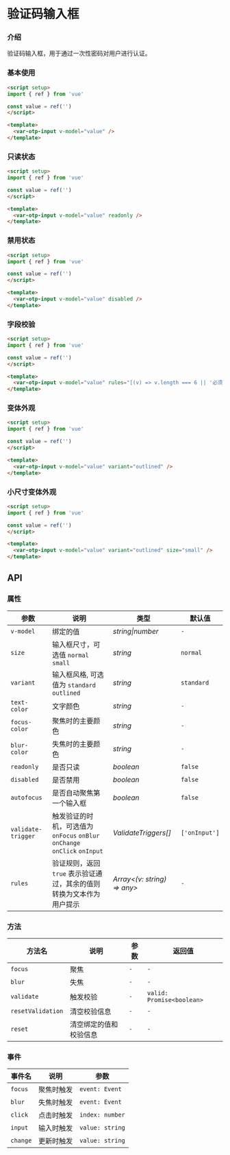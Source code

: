 # 验证码输入框

### 介绍

验证码输入框，用于通过一次性密码对用户进行认证。

### 基本使用

```html
<script setup>
import { ref } from 'vue'

const value = ref('')
</script>

<template>
  <var-otp-input v-model="value" />
</template>
```

### 只读状态

```html
<script setup>
import { ref } from 'vue'

const value = ref('')
</script>

<template>
  <var-otp-input v-model="value" readonly />
</template>
```

### 禁用状态

```html
<script setup>
import { ref } from 'vue'

const value = ref('')
</script>

<template>
  <var-otp-input v-model="value" disabled />
</template>
```

### 字段校验

```html
<script setup>
import { ref } from 'vue'

const value = ref('')
</script>

<template>
  <var-otp-input v-model="value" rules="[(v) => v.length === 6 || '必须输入6位验证码']" />
</template>
```

### 变体外观

```html
<script setup>
import { ref } from 'vue'

const value = ref('')
</script>

<template>
  <var-otp-input v-model="value" variant="outlined" />
</template>
```

### 小尺寸变体外观

```html
<script setup>
import { ref } from 'vue'

const value = ref('')
</script>

<template>
  <var-otp-input v-model="value" variant="outlined" size="small" />
</template>
```

## API

### 属性

| 参数 | 说明                                                                       | 类型 | 默认值 |
| --- |--------------------------------------------------------------------------| --- | --- |
| `v-model` | 绑定的值                                                                     | _string\|number_ | `-` |
| `size` | 输入框尺寸，可选值 `normal` `small`                                                          | _string_ | `normal` |
| `variant` | 输入框风格, 可选值为 `standard` `outlined`                                      | _string_ | `standard` |
| `text-color` | 文字颜色                                                                     | _string_ | `-` |
| `focus-color` | 聚焦时的主要颜色                                                                 | _string_ | `-` |
| `blur-color` | 失焦时的主要颜色                                                                 | _string_ | `-` |
| `readonly` | 是否只读                                                                     | _boolean_ | `false` |
| `disabled` | 是否禁用                                                                     | _boolean_ | `false` |
| `autofocus` | 是否自动聚焦第一个输入框                                                                   | _boolean_ | `false` |
| `validate-trigger` | 触发验证的时机，可选值为 `onFocus` `onBlur` `onChange` `onClick` `onInput` | _ValidateTriggers[]_ | `['onInput']` |
| `rules` | 验证规则，返回 `true` 表示验证通过，其余的值则转换为文本作为用户提示                                   | _Array<(v: string) => any>_ | `-` |

### 方法

| 方法名 | 说明 | 参数 | 返回值 |
| --- | --- | --- | --- |
| `focus` | 聚焦 | `-` | `-` |
| `blur` | 失焦 | `-` | `-` |
| `validate` | 触发校验 | `-` | `valid: Promise<boolean>` |
| `resetValidation` | 清空校验信息 | `-` | `-` |
| `reset` | 清空绑定的值和校验信息 | `-` | `-` |

### 事件

| 事件名 | 说明 | 参数 |
| --- | --- | --- |
| `focus` | 聚焦时触发 | `event: Event` |
| `blur` | 失焦时触发  | `event: Event` |
| `click` | 点击时触发 | `index: number` |
| `input` | 输入时触发 | `value: string` |
| `change` | 更新时触发 | `value: string` |
